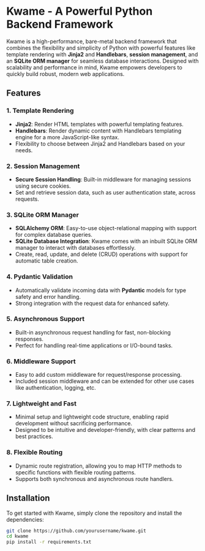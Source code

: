 # Kwame - A Powerful Python Backend Framework

Kwame is a high-performance, bare-metal backend framework that combines the flexibility and simplicity of Python with powerful features like template rendering with **Jinja2** and **Handlebars**, **session management**, and an **SQLite ORM manager** for seamless database interactions. Designed with scalability and performance in mind, Kwame empowers developers to quickly build robust, modern web applications.

## Features

### 1. **Template Rendering**
   - **Jinja2**: Render HTML templates with powerful templating features.
   - **Handlebars**: Render dynamic content with Handlebars templating engine for a more JavaScript-like syntax.
   - Flexibility to choose between Jinja2 and Handlebars based on your needs.

### 2. **Session Management**
   - **Secure Session Handling**: Built-in middleware for managing sessions using secure cookies.
   - Set and retrieve session data, such as user authentication state, across requests.

### 3. **SQLite ORM Manager**
   - **SQLAlchemy ORM**: Easy-to-use object-relational mapping with support for complex database queries.
   - **SQLite Database Integration**: Kwame comes with an inbuilt SQLite ORM manager to interact with databases effortlessly.
   - Create, read, update, and delete (CRUD) operations with support for automatic table creation.

### 4. **Pydantic Validation**
   - Automatically validate incoming data with **Pydantic** models for type safety and error handling.
   - Strong integration with the request data for enhanced safety.

### 5. **Asynchronous Support**
   - Built-in asynchronous request handling for fast, non-blocking responses.
   - Perfect for handling real-time applications or I/O-bound tasks.

### 6. **Middleware Support**
   - Easy to add custom middleware for request/response processing.
   - Included session middleware and can be extended for other use cases like authentication, logging, etc.

### 7. **Lightweight and Fast**
   - Minimal setup and lightweight code structure, enabling rapid development without sacrificing performance.
   - Designed to be intuitive and developer-friendly, with clear patterns and best practices.

### 8. **Flexible Routing**
   - Dynamic route registration, allowing you to map HTTP methods to specific functions with flexible routing patterns.
   - Supports both synchronous and asynchronous route handlers.

## Installation

To get started with Kwame, simply clone the repository and install the dependencies:

```bash
git clone https://github.com/yourusername/kwame.git
cd kwame
pip install -r requirements.txt
